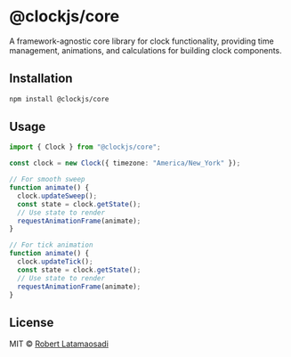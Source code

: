 # @clockjs/core

A framework-agnostic core library for clock functionality, providing time management, animations, and calculations for building clock components.

## Installation

```bash
npm install @clockjs/core
```

## Usage

```typescript
import { Clock } from "@clockjs/core";

const clock = new Clock({ timezone: "America/New_York" });

// For smooth sweep
function animate() {
  clock.updateSweep();
  const state = clock.getState();
  // Use state to render
  requestAnimationFrame(animate);
}

// For tick animation
function animate() {
  clock.updateTick();
  const state = clock.getState();
  // Use state to render
  requestAnimationFrame(animate);
}
```

## License

MIT © [Robert Latamaosadi](https://github.com/latamaosadi)
